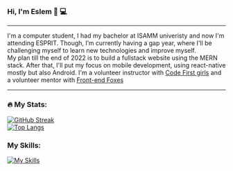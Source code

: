 ### Hi, I'm Eslem 👋 💻

<hr>
I'm a computer student, I had my bachelor at ISAMM univeristy and now I'm attending ESPRIT. Though, I’m currently having a gap year, where I'll be challenging myself to learn new technologies and improve myself.
<br>
My plan till the end of 2022 is to build a fullstack website using the MERN stack. After that, I'll put my focus on mobile development, using react-native mostly but also Android.
I'm a volunteer instructor with <a href='https://codefirstgirls.com/'> Code First girls</a> and a volunteer mentor with  <a href="https://frontendfoxes.school/ourschool">Front-end Foxes </a>
<hr>

### :fire: My Stats:

[![GitHub Streak](https://github-readme-streak-stats.herokuapp.com?user=EslemOuederni&theme=dark&hide_border=true)](https://git.io/streak-stats)
<br>
[![Top Langs](https://github-readme-stats.vercel.app/api/top-langs/?username=EslemOuederni&layout=compact)](https://github.com/anuraghazra/github-readme-stats)

### My Skills:
[![My Skills](https://skillicons.dev/icons?i=html,css,js,tailwindcss,react,nodejs,express,java,symfony,mongodb,mysql,git,github,vercel,vscode,figma&theme=dark)](https://skillicons.dev)
